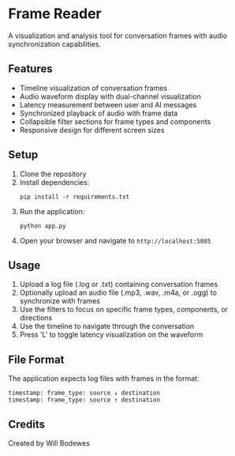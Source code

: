 # Frame Reader

A visualization and analysis tool for conversation frames with audio synchronization capabilities.

## Features

- Timeline visualization of conversation frames
- Audio waveform display with dual-channel visualization
- Latency measurement between user and AI messages
- Synchronized playback of audio with frame data
- Collapsible filter sections for frame types and components
- Responsive design for different screen sizes

## Setup

1. Clone the repository
2. Install dependencies:
   ```
   pip install -r requirements.txt
   ```
3. Run the application:
   ```
   python app.py
   ```
4. Open your browser and navigate to `http://localhost:5005`

## Usage

1. Upload a log file (.log or .txt) containing conversation frames
2. Optionally upload an audio file (.mp3, .wav, .m4a, or .ogg) to synchronize with frames
3. Use the filters to focus on specific frame types, components, or directions
4. Use the timeline to navigate through the conversation
5. Press 'L' to toggle latency visualization on the waveform

## File Format

The application expects log files with frames in the format:
```
timestamp: frame_type: source ↓ destination
timestamp: frame_type: source ↑ destination
```

## Credits

Created by Will Bodewes 